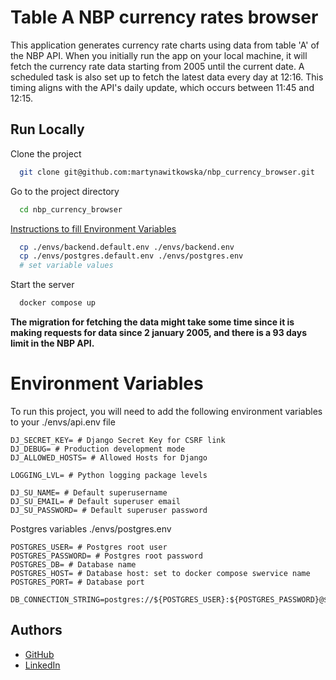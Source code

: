 
# Table A NBP currency rates browser

This application generates currency rate charts using data from table 'A' of the NBP API. When you initially run the app on your local machine, it will fetch the currency rate data starting from 2005 until the current date. A scheduled task is also set up to fetch the latest data every day at 12:16. This timing aligns with the API's daily update, which occurs between 11:45 and 12:15.


## Run Locally

Clone the project

```bash
  git clone git@github.com:martynawitkowska/nbp_currency_browser.git
```

Go to the project directory

```bash
  cd nbp_currency_browser
```

[Instructions to fill Environment Variables](#environment-variables)
```bash
  cp ./envs/backend.default.env ./envs/backend.env
  cp ./envs/postgres.default.env ./envs/postgres.env
  # set variable values
```

Start the server

```bash
  docker compose up
```

**The migration for fetching the data might take some time since it is making requests for data since 2 january 2005, and there is a 93 days limit in the NBP API.**


# Environment Variables
To run this project, you will need to add the following environment variables to your ./envs/api.env file

```dotenv
DJ_SECRET_KEY= # Django Secret Key for CSRF link
DJ_DEBUG= # Production development mode
DJ_ALLOWED_HOSTS= # Allowed Hosts for Django

LOGGING_LVL= # Python logging package levels

DJ_SU_NAME= # Default superusername
DJ_SU_EMAIL= # Default superuser email
DJ_SU_PASSWORD= # Default superuser password
```

Postgres variables ./envs/postgres.env

```dotenv
POSTGRES_USER= # Postgres root user
POSTGRES_PASSWORD= # Postgres root password
POSTGRES_DB= # Database name
POSTGRES_HOST= # Database host: set to docker compose swervice name
POSTGRES_PORT= # Database port

DB_CONNECTION_STRING=postgres://${POSTGRES_USER}:${POSTGRES_PASSWORD}@${POSTGRES_HOST}:${POSTGRES_PORT}/${POSTGRES_DB}
```
## Authors

- [GitHub](https://github.com/martynawitkowska)
- [LinkedIn](https://www.linkedin.com/in/martyna-witkowska-3b101684/)


